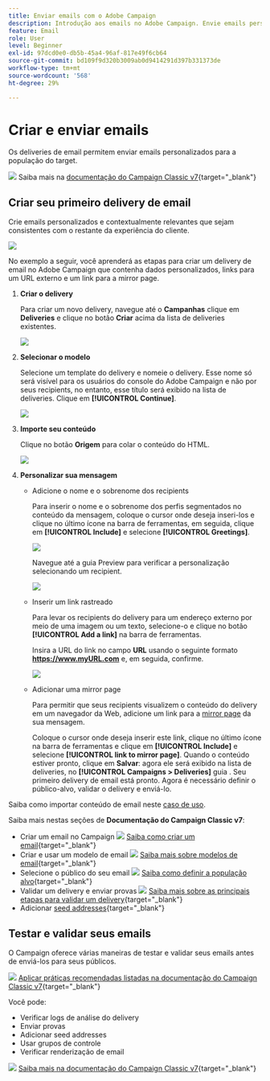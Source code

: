```yaml
---
title: Enviar emails com o Adobe Campaign
description: Introdução aos emails no Adobe Campaign. Envie emails personalizados para uma população de público alvo.
feature: Email
role: User
level: Beginner
exl-id: 97dcd0e0-db5b-45a4-96af-817e49f6cb64
source-git-commit: bd109f9d320b3009ab0d9414291d397b331373de
workflow-type: tm+mt
source-wordcount: '568'
ht-degree: 29%

---
```


# Criar e enviar emails

Os deliveries de email permitem enviar emails personalizados para a população do target.

![](../assets/do-not-localize/book.png) Saiba mais na [documentação do Campaign Classic v7](https://experienceleague.adobe.com/docs/campaign-classic/using/sending-messages/sending-emails/about-email-channel.html){target="_blank"}

## Criar seu primeiro delivery de email

Crie emails personalizados e contextualmente relevantes que sejam consistentes com o restante da experiência do cliente.

![](assets/new-email-content.png)


No exemplo a seguir, você aprenderá as etapas para criar um delivery de email no Adobe Campaign que contenha dados personalizados, links para um URL externo e um link para a mirror page.

1. **Criar o delivery**

   Para criar um novo delivery, navegue até o **Campanhas** clique em **Deliveries** e clique no botão **Criar** acima da lista de deliveries existentes.

   ![](assets/delivery_step_1.png)

1. **Selecionar o modelo**

   Selecione um template do delivery e nomeie o delivery. Esse nome só será visível para os usuários do console do Adobe Campaign e não por seus recipients, no entanto, esse título será exibido na lista de deliveries. Clique em **[!UICONTROL Continue]**.

   ![](assets/dce_delivery_model.png)

1. **Importe seu conteúdo**

   Clique no botão **Origem** para colar o conteúdo do HTML.

   ![](assets/paste-content.png)


1. **Personalizar sua mensagem**


   * Adicione o nome e o sobrenome dos recipients

      Para inserir o nome e o sobrenome dos perfis segmentados no conteúdo da mensagem, coloque o cursor onde deseja inseri-los e clique no último ícone na barra de ferramentas, em seguida, clique em **[!UICONTROL Include]** e selecione **[!UICONTROL Greetings]**.

      ![](assets/include-greetings.png)

      Navegue até a guia Preview para verificar a personalização selecionando um recipient.

      ![](assets/perso-check.png)

   * Inserir um link rastreado

      Para levar os recipients do delivery para um endereço externo por meio de uma imagem ou um texto, selecione-o e clique no botão **[!UICONTROL Add a link]** na barra de ferramentas.

      Insira a URL do link no campo **URL** usando o seguinte formato **https://www.myURL.com** e, em seguida, confirme.

      ![](assets/add-a-link.png)

   * Adicionar uma mirror page

      Para permitir que seus recipients visualizem o conteúdo do delivery em um navegador da Web, adicione um link para a [mirror page](../send/mirror-page.md) da sua mensagem.

      Coloque o cursor onde deseja inserir este link, clique no último ícone na barra de ferramentas e clique em **[!UICONTROL Include]** e selecione **[!UICONTROL link to mirror page]**.
   Quando o conteúdo estiver pronto, clique em **Salvar**: agora ele será exibido na lista de deliveries, no **[!UICONTROL Campaigns > Deliveries]** guia . Seu primeiro delivery de email está pronto. Agora é necessário definir o público-alvo, validar o delivery e enviá-lo.


Saiba como importar conteúdo de email neste [caso de uso](https://experienceleague.adobe.com/docs/campaign/automation/workflows/use-cases/deliveries/load-delivery-content.html).

Saiba mais nestas seções de **Documentação do Campaign Classic v7**:

* Criar um email no Campaign
   ![](../assets/do-not-localize/book.png) [Saiba como criar um email](https://experienceleague.adobe.com/docs/campaign-classic/using/sending-messages/sending-emails/defining-the-email-content.html?lang=pt-BR){target="_blank"}
* Criar e usar um modelo de email
   ![](../assets/do-not-localize/book.png) [Saiba mais sobre modelos de email](https://experienceleague.adobe.com/docs/campaign-classic/using/sending-messages/using-delivery-templates/about-templates.html?lang=pt-BR){target="_blank"}
* Selecione o público do seu email
   ![](../assets/do-not-localize/book.png) [Saiba como definir a população alvo](https://experienceleague.adobe.com/docs/campaign-classic/using/sending-messages/key-steps-when-creating-a-delivery/steps-defining-the-target-population.html){target="_blank"}
* Validar um delivery e enviar provas
   ![](../assets/do-not-localize/book.png) [Saiba mais sobre as principais etapas para validar um delivery](https://experienceleague.adobe.com/docs/campaign-classic/using/sending-messages/key-steps-when-creating-a-delivery/steps-validating-the-delivery.html?lang=pt-BR){target="_blank"}
* Adicionar [seed addresses](https://experienceleague.adobe.com/docs/campaign-classic/using/sending-messages/using-seed-addresses/about-seed-addresses.html){target="_blank"}

## Testar e validar seus emails

O Campaign oferece várias maneiras de testar e validar seus emails antes de enviá-los para seus públicos.

![](../assets/do-not-localize/book.png) [Aplicar práticas recomendadas listadas na documentação do Campaign Classic v7](https://experienceleague.adobe.com/docs/campaign-classic/using/sending-messages/key-steps-when-creating-a-delivery/delivery-bestpractices/check-before-sending.html){target="_blank"}

Você pode:

* Verificar logs de análise do delivery
* Enviar provas
* Adicionar seed addresses
* Usar grupos de controle
* Verificar renderização de email

![](../assets/do-not-localize/book.png) [Saiba mais na documentação do Campaign Classic v7](https://experienceleague.adobe.com/docs/campaign-classic/using/sending-messages/key-steps-when-creating-a-delivery/steps-validating-the-delivery.html?lang=pt-BR){target="_blank"}

